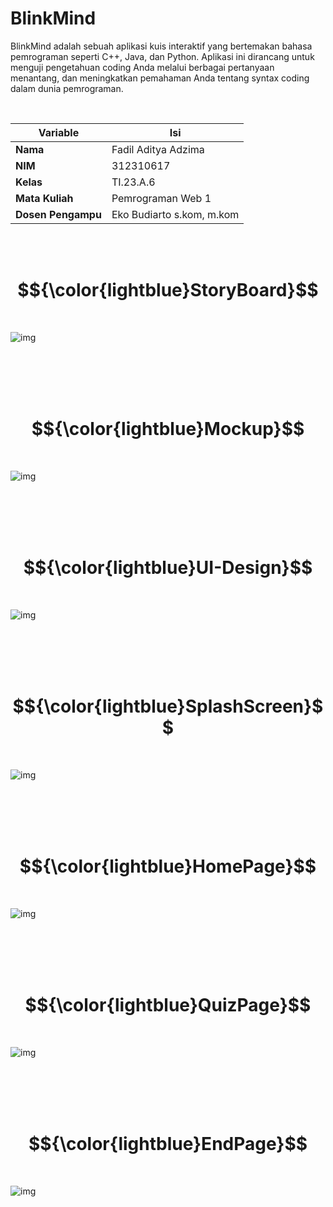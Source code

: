 # BlinkMind
BlinkMind adalah sebuah aplikasi kuis interaktif yang bertemakan bahasa pemrograman seperti C++, Java, dan Python. Aplikasi ini dirancang untuk menguji pengetahuan coding Anda melalui berbagai pertanyaan menantang, dan meningkatkan pemahaman Anda tentang syntax coding dalam dunia pemrograman.

<br>

| Variable           |             Isi            |
| -------------------|----------------------------|
| **Nama**           |         Fadil Aditya Adzima    |
| **NIM**            |          312310617         |
| **Kelas**          |          TI.23.A.6         |
| **Mata Kuliah**    |      Pemrograman Web 1     |
| **Dosen Pengampu** | Eko Budiarto s.kom, m.kom  |

<br> <br> 



# $${\color{lightblue}StoryBoard}$$
<br>

![img](doc/StoryBoard.png) <br> <br>


<br> <br> <br>

# $${\color{lightblue}Mockup}$$
<br>

![img](doc/Mockup.png) <br> <br>


<br> <br> <br>

# $${\color{lightblue}UI-Design}$$
<br>

![img](doc/UI_Design.png) <br> <br>


<br> <br> <br>

# $${\color{lightblue}SplashScreen}$$
<br>

![img](doc/UI_SplashScreen.png) <br> <br>


<br> <br> <br>

# $${\color{lightblue}HomePage}$$
<br>

![img](doc/UI_HomePage.png) <br> <br>


<br> <br> <br>

# $${\color{lightblue}QuizPage}$$
<br>

![img](doc/UI_QuizPage.png) <br> <br>


<br> <br> <br>

# $${\color{lightblue}EndPage}$$
<br>

![img](doc/UI_EndPage.png) <br> <br>


<br> <br> <br>
